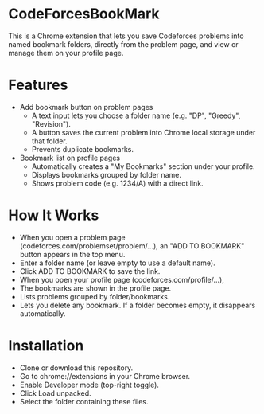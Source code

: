 # CodeForcesBookMark

This is a Chrome extension that lets you save Codeforces problems into named bookmark folders, directly from the problem page, and view or manage them on your profile page.

# Features
* Add bookmark button on problem pages
  * A text input lets you choose a folder name (e.g. "DP", "Greedy", "Revision").
  * A button saves the current problem into Chrome local storage under that folder.
  * Prevents duplicate bookmarks.
* Bookmark list on profile pages
  * Automatically creates a "My Bookmarks" section under your profile.
  * Displays bookmarks grouped by folder name.
  * Shows problem code (e.g. 1234/A) with a direct link.

# How It Works

* When you open a problem page (codeforces.com/problemset/problem/...), an "ADD TO BOOKMARK" button appears in the top menu.
* Enter a folder name (or leave empty to use a default name).
* Click ADD TO BOOKMARK to save the link.
* When you open your profile page (codeforces.com/profile/...),
* The bookmarks are shown in the profile page.
* Lists problems grouped by folder/bookmarks.
* Lets you delete any bookmark. If a folder becomes empty, it disappears automatically.

# Installation

* Clone or download this repository.
* Go to chrome://extensions in your Chrome browser.
* Enable Developer mode (top-right toggle).
* Click Load unpacked.
* Select the folder containing these files.
